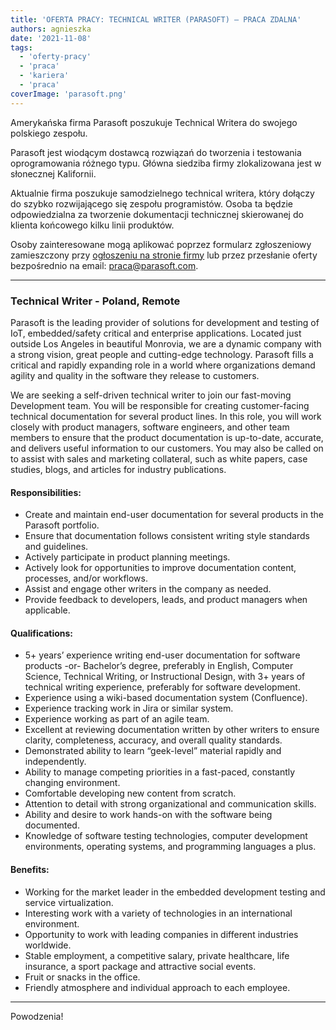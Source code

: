 ```yaml
---
title: 'OFERTA PRACY: TECHNICAL WRITER (PARASOFT) – PRACA ZDALNA'
authors: agnieszka
date: '2021-11-08'
tags:
  - 'oferty-pracy'
  - 'praca'
  - 'kariera'
  - 'praca'
coverImage: 'parasoft.png'
---
```


Amerykańska firma Parasoft poszukuje Technical Writera do swojego polskiego
zespołu.

<!--truncate-->

Parasoft jest wiodącym dostawcą rozwiązań do tworzenia i testowania
oprogramowania różnego typu. Główna siedziba firmy zlokalizowana jest w
słonecznej Kalifornii.

Aktualnie firma poszukuje samodzielnego technical writera, który dołączy do
szybko rozwijającego się zespołu programistów. Osoba ta będzie odpowiedzialna za
tworzenie dokumentacji technicznej skierowanej do klienta końcowego kilku linii
produktów.

Osoby zainteresowane mogą aplikować poprzez formularz zgłoszeniowy zamieszczony
przy
[ogłoszeniu na stronie firmy](https://www.parasoft.com/company/career/technical-writer/)
lub przez przesłanie oferty bezpośrednio na email:
[praca@parasoft.com](mailto:praca@parasoft.com).

---

### Technical Writer - Poland, Remote

Parasoft is the leading provider of solutions for development and testing of
IoT, embedded/safety critical and enterprise applications. Located just outside
Los Angeles in beautiful Monrovia, we are a dynamic company with a strong
vision, great people and cutting-edge technology. Parasoft fills a critical and
rapidly expanding role in a world where organizations demand agility and quality
in the software they release to customers.

We are seeking a self-driven technical writer to join our fast-moving
Development team. You will be responsible for creating customer-facing technical
documentation for several product lines. In this role, you will work closely
with product managers, software engineers, and other team members to ensure that
the product documentation is up-to-date, accurate, and delivers useful
information to our customers. You may also be called on to assist with sales and
marketing collateral, such as white papers, case studies, blogs, and articles
for industry publications.

#### Responsibilities:

- Create and maintain end-user documentation for several products in the
  Parasoft portfolio.
- Ensure that documentation follows consistent writing style standards and
  guidelines.
- Actively participate in product planning meetings.
- Actively look for opportunities to improve documentation content, processes,
  and/or workflows.
- Assist and engage other writers in the company as needed.
- Provide feedback to developers, leads, and product managers when applicable.

#### Qualifications:

- 5+ years’ experience writing end-user documentation for software products -or-
  Bachelor’s degree, preferably in English, Computer Science, Technical Writing,
  or Instructional Design, with 3+ years of technical writing experience,
  preferably for software development.
- Experience using a wiki-based documentation system (Confluence).
- Experience tracking work in Jira or similar system.
- Experience working as part of an agile team.
- Excellent at reviewing documentation written by other writers to ensure
  clarity, completeness, accuracy, and overall quality standards.
- Demonstrated ability to learn “geek-level” material rapidly and independently.
- Ability to manage competing priorities in a fast-paced, constantly changing
  environment.
- Comfortable developing new content from scratch.
- Attention to detail with strong organizational and communication skills.
- Ability and desire to work hands-on with the software being documented.
- Knowledge of software testing technologies, computer development environments,
  operating systems, and programming languages a plus.

#### Benefits:

- Working for the market leader in the embedded development testing and service
  virtualization.
- Interesting work with a variety of technologies in an international
  environment.
- Opportunity to work with leading companies in different industries worldwide.
- Stable employment, a competitive salary, private healthcare, life insurance, a
  sport package and attractive social events.
- Fruit or snacks in the office.
- Friendly atmosphere and individual approach to each employee.

---

Powodzenia!
